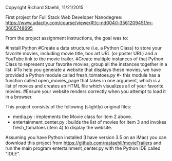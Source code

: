 Copyright Richard Staehli, 11/21/2015

First project for Full Stack Web Developer Nanodegree:
https://www.udacity.com/course/viewer#!/c-nd004/l-3561209451/m-3605748695

From the project assignment instructions, the goal was to:

#Install Python
#Create a data structure (i.e. a Python Class) to store your favorite movies, including movie title, box art URL (or poster URL) and a YouTube link to the movie trailer. 
#Create multiple instances of that Python Class to represent your favorite movies; group all the instances together in a list.
#To help you generate a website that displays these movies, we have provided a Python module called fresh_tomatoes.py #- this module has a function called open_movies_page that takes in one argument, which is a list of movies and creates an HTML file which visualizes all of your favorite movies.
#Ensure your website renders correctly when you attempt to load it in a browser.

This project consists of the following (slightly) original files:
- media.py : implements the Movie class for item 2 above.
- entertainment_center.py : 
      builds the list of movies for item 3 and
      invokes fresh_tomatoes (item 4) to display the website.

Assuming you have Python installed (I have version 3.5 on an iMac) you can download
this project from https://github.com/rastaehli/movieTrailers and run the main program 
entertainment_center.py with the Python IDE called "IDLE".

